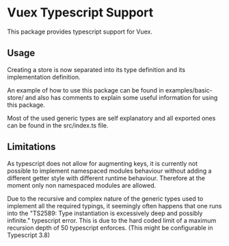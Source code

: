 # Vuex Typescript Support
This package provides typescript support for Vuex.

## Usage

Creating a store is now separated into its
type definition and its implementation definition.

An example of how to use this package can be found in
examples/basic-store/ and also has comments to explain
some useful information for using this package.

Most of the used generic types are self explanatory and
all exported ones can be found in the src/index.ts file.

## Limitations

As typescript does not allow for augmenting keys, it is
currently not possible to implement namespaced modules behaviour
without adding a different getter style with different runtime
behaviour. Therefore at the moment only non namespaced modules are allowed.


Due to the recursive and complex nature of the generic types
used to implement all the required typings, it seemingly often
happens that one runs into the "TS2589: Type instantiation is excessively deep and possibly infinite."
typescript error. This is due to the hard coded limit of a maximum recursion depth of
50 typescript enforces. (This might be configurable in Typescript 3.8)
